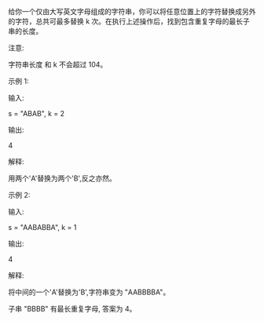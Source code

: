 给你一个仅由大写英文字母组成的字符串，你可以将任意位置上的字符替换成另外的字符，总共可最多替换 k 次。在执行上述操作后，找到包含重复字母的最长子串的长度。

注意:

字符串长度 和 k 不会超过 104。

示例 1:

输入:

s = "ABAB", k = 2

输出:

4

解释:

用两个'A'替换为两个'B',反之亦然。

示例 2:

输入:

s = "AABABBA", k = 1

输出:

4

解释:

将中间的一个'A'替换为'B',字符串变为 "AABBBBA"。

子串 "BBBB" 有最长重复字母, 答案为 4。
